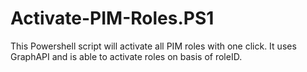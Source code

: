 # Activate-PIM-Roles.PS1
This Powershell script will activate all PIM roles with one click. It uses GraphAPI and is able to activate roles on basis of roleID. 
